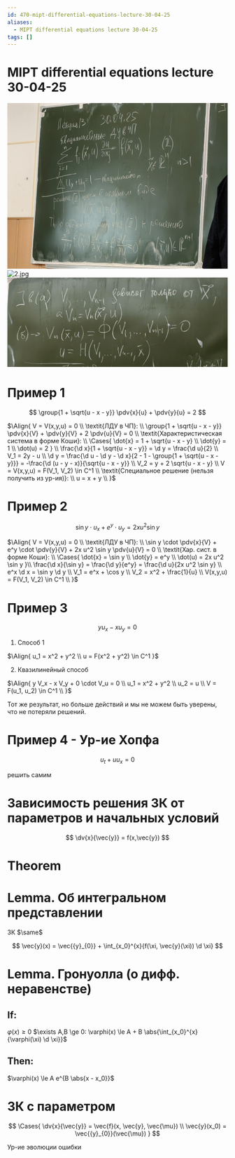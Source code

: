 ```yaml
---
id: 470-mipt-differential-equations-lecture-30-04-25
aliases:
  - MIPT differential equations lecture 30-04-25
tags: []
---
```


# MIPT differential equations lecture 30-04-25

![1.jpg](assets/imgs/30-04-25_11-31-35_645_IMG_20250430_104921.jpg)
![2.jpg](assets/imgs/30-04-25_11-31-35_801_IMG_20250430_105439.jpg)
![3.jpg](assets/imgs/30-04-25_11-31-35_271_IMG_20250430_110131.jpg)

# Пример 1

$$
\group{1 + \sqrt{u - x - y}} \pdv{x}{u} + \pdv{y}{u} = 2
$$

$\Align{
V = V(x,y,u) = 0 \\
\textit{ЛДУ в ЧП}: \\
\group{1 + \sqrt{u - x - y}} \pdv{x}{V} + \pdv{y}{V} + 2 \pdv{u}{V} = 0 \\
\textit{Характеристическая система в форме Коши}: \\
\Cases{
\dot{x} = 1 + \sqrt{u - x - y} \\
\dot{y} = 1 \\
\dot(u) = 2
} \\
\frac{\d x}{1 + \sqrt{u - x - y}} = \d y = \frac{\d u}{2} \\
V_1 = 2y - u \\
\d y = \frac{\d u - \d y - \d x}{2 - 1 - \group{1 + \sqrt{u - x - y}}} =
-\frac{\d (u - y - x)}{\sqrt{u - x - y}} \\
V_2 = y + 2 \sqrt{u - x - y} \\
V = V(x,y,u) = F(V_1, V_2) \in C^1 \\
\textit{Специальное решение (нельзя получить из ур-ия)}: \\
u = x + y \\
}$

# Пример 2

$$
\sin y \cdot u_x + e^y \cdot u_y = 2x u^2 \sin y
$$

$\Align{
V = V(x,y,u) = 0 \\
\textit{ЛДУ в ЧП}: \\
\sin y \cdot \pdv{x}{V} + e^y \cdot \pdv{y}{V} + 2x u^2 \sin y \pdv{u}{V} = 0 \\
\textit{Хар. сист. в форме Коши}: \\
\Cases{
\dot{x} = \sin y \\
\dot{y} = e^y \\
\dot(u) = 2x u^2 \sin y
}\\
\frac{\d x}{\sin y} = \frac{\d y}{e^y} = \frac{\d u}{2x u^2 \sin y} \\
e^x \d x = \sin y \d y \\
V_1 = e^x + \cos y \\
V_2 = x^2 + \frac{1}{u} \\
V(x,y,u) = F(V_1, V_2) \in C^1 \\
}$

# Пример 3

$$
y u_x - x u_y = 0
$$

1. Способ 1

$\Align{
u_1 = x^2 + y^2 \\
u = F(x^2 + y^2) \in C^1
}$

2. Квазилинейный способ

$\Align{
y V_x - x V_y + 0 \cdot V_u = 0 \\
u_1 = x^2 + y^2 \\
u_2 = u \\
V = F(u_1, u_2) \in C^1 \\
}$

Тот же результат, но больше действий и мы не можем быть уверены, что не потеряли решений.

# Пример 4 - Ур-ие Хопфа

$$
u_t + u u_x = 0
$$

решить самим

# Зависимость решения ЗК от параметров и начальных условий

$$
\dv{x}{\vec{y}} = f(x,\vec{y})
$$

# Theorem

# Lemma. Об интегральном представлении

ЗК $\same$

$$
\vec{y}(x) = \vec{{y}_{0}} + \int_{x_0}^{x}{f(\xi, \vec{y}(\xi)) \d \xi}
$$

# Lemma. Гронуолла (о дифф. неравенстве)

## If:

$\varphi(x) \ge 0$
$\exists A,B \ge 0: \varphi(x) \le A + B \abs{\int_{x_0}^{x}{\varphi(\xi) \d \xi}}$

## Then:

$\varphi(x) \le A e^{B \abs{x - x_0}}$

# ЗК с параметром

$$
\Cases{
\dv{x}{\vec{y}} = \vec{f}(x, \vec{y}, \vec{\mu}) \\
\vec{y}(x_0) = \vec{{y}_{0}}(\vec{\mu})
}
$$

Ур-ие эволюции ошибки
